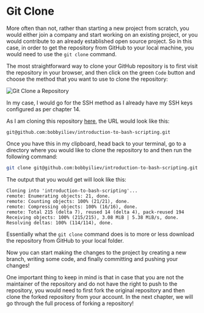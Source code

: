 # Git Clone

More often than not, rather than starting a new project from scratch, you would either join a company and start working on an existing project, or you would contribute to an already established open source project. So in this case, in order to get the repository from GitHub to your local machine, you would need to use the `git clone` command.

The most straightforward way to clone your GitHub repository is to first visit the repository in your browser, and then click on the green `Code` button and choose the method that you want to use to clone the repository:

![Git Clone a Repository](https://user-images.githubusercontent.com/21223421/111689082-3ee7fd00-8834-11eb-966a-d8a3c9e8736e.png)

In my case, I would go for the SSH method as I already have my SSH keys configured as per chapter 14. 

As I am cloning this repository [here](https://github.com/bobbyiliev/introduction-to-bash-scripting), the URL would look like this:

```
git@github.com:bobbyiliev/introduction-to-bash-scripting.git
```

Once you have this in my clipboard, head back to your terminal, go to a directory where you would like to clone the repository to and then run the following command:

```bash
git clone git@github.com:bobbyiliev/introduction-to-bash-scripting.git
```

The output that you would get will look like this:

```
Cloning into 'introduction-to-bash-scripting'...
remote: Enumerating objects: 21, done.
remote: Counting objects: 100% (21/21), done.
remote: Compressing objects: 100% (16/16), done.
remote: Total 215 (delta 7), reused 14 (delta 4), pack-reused 194
Receiving objects: 100% (215/215), 3.08 MiB | 5.38 MiB/s, done.
Resolving deltas: 100% (114/114), done.
```

Essentially what the `git clone` command does is to more or less download the repository from GitHub to your local folder.

Now you can start making the changes to the project by creating a new branch, writing some code, and finally committing and pushing your changes!

One important thing to keep in mind is that in case that you are not the maintainer of the repository and do not have the right to push to the repository, you would need to first fork the original repository and then clone the forked repository from your account. In the next chapter, we will go through the full process of forking a repository!